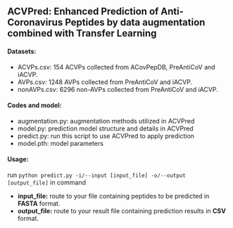 ## **ACVPred: Enhanced Prediction of Anti-Coronavirus Peptides by data augmentation combined with Transfer Learning**

#### Datasets:

- ACVPs.csv: 154 ACVPs collected from ACovPepDB, PreAntiCoV  and iACVP.
- AVPs.csv: 1248 AVPs collected from PreAntiCoV and iACVP.
- nonAVPs.csv: 6296 non-AVPs collected from PreAntiCoV and iACVP.

#### Codes and model:

- augmentation.py: augmentation methods utilized in ACVPred
- model.py: prediction model structure and details in ACVPred
- predict.py: run this script to use ACVPred to apply prediction
- model.pth: model parameters

#### Usage:

run `python predict.py -i/--input [input_file] -o/--output [output_file]` in command

- **input_file:** route to your file containing peptides to be predicted in **FASTA** format.
- **output_file:** route to your result file containing prediction results in **CSV** format.